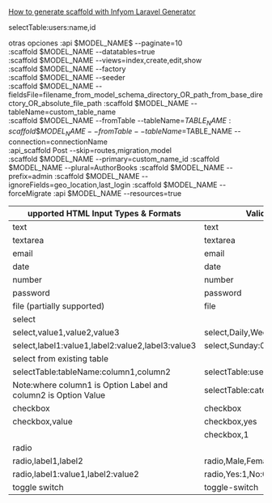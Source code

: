[How to generate scaffold with Infyom Laravel Generator](https://www.youtube.com/watch?v=g6Rp98_0inQ&list=PL0wCC44AhrC3JHzcB5qmjYkm70OaoKegg&index=4&t=81s)

selectTable:users:name,id

otras opciones
:api \$MODEL_NAME$ --paginate=10  
:scaffold \$MODEL_NAME --datatables=true  
:scaffold \$MODEL_NAME --views=index,create,edit,show  
:scaffold \$MODEL_NAME --factory  
:scaffold \$MODEL_NAME --seeder    
:scaffold \$MODEL_NAME --fieldsFile=filename_from_model_schema_directory_OR_path_from_base_directory_OR_absolute_file_path
:scaffold \$MODEL_NAME --tableName=custom_table_name  
:scaffold \$MODEL_NAME --fromTable --tableName=$TABLE_NAME
:scaffold \$MODEL_NAME --fromTable --tableName=$TABLE_NAME --connection=connectionName  
:api_scaffold Post --skip=routes,migration,model  
:scaffold \$MODEL_NAME --primary=custom_name_id
:scaffold \$MODEL_NAME --plural=AuthorBooks
:scaffold \$MODEL_NAME --prefix=admin
:scaffold \$MODEL_NAME --ignoreFields=geo_location,last_login
:scaffold \$MODEL_NAME --forceMigrate
:api \$MODEL_NAME --resources=true

| upported HTML Input Types & Formats                            | Valid Examples                     |
| -------------------------------------------------------------- | ---------------------------------- |
| text                                                           | text                               |
| textarea                                                       | textarea                           |
| email                                                          | email                              |
| date                                                           | date                               |
| number                                                         | number                             |
| password                                                       | password                           |
| file (partially supported)                                     | file                               |
| select                                                         |                                    |
| select,value1,value2,value3                                    | select,Daily,Weekly,Monthly        |
| select,label1:value1,label2:value2,label3:value3               | select,Sunday:0,Monday:1,Tuesday:2 |
| select from existing table                                     |                                    |
| selectTable:tableName:column1,column2                          | selectTable:users:name,id          |
| Note:where column1 is Option Label and column2 is Option Value | selectTable:categories:title,id    |
| checkbox                                                       | checkbox                           |
| checkbox,value                                                 | checkbox,yes                       |
|                                                                | checkbox,1                         |
| radio                                                          |                                    |
| radio,label1,label2                                            | radio,Male,Female                  |
| radio,label1:value1,label2:value2                              | radio,Yes:1,No:0                   |
| toggle switch                                                  | toggle-switch                      |